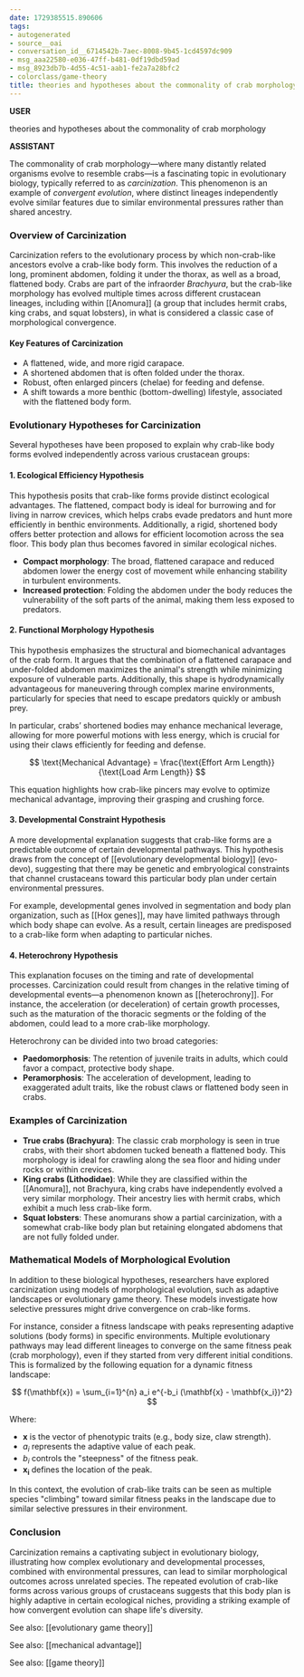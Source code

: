 ```yaml
---
date: 1729385515.890606
tags:
- autogenerated
- source__oai
- conversation_id__6714542b-7aec-8008-9b45-1cd4597dc909
- msg_aaa22580-e036-47ff-b481-0df19dbd59ad
- msg_8923db7b-4d55-4c51-aab1-fe2a7a28bfc2
- colorclass/game-theory
title: theories and hypotheses about the commonality of crab morphology
---
```


**USER**

theories and hypotheses about the commonality of crab morphology


**ASSISTANT**

The commonality of crab morphology—where many distantly related organisms evolve to resemble crabs—is a fascinating topic in evolutionary biology, typically referred to as *carcinization*. This phenomenon is an example of *convergent evolution*, where distinct lineages independently evolve similar features due to similar environmental pressures rather than shared ancestry.

### Overview of Carcinization
Carcinization refers to the evolutionary process by which non-crab-like ancestors evolve a crab-like body form. This involves the reduction of a long, prominent abdomen, folding it under the thorax, as well as a broad, flattened body. Crabs are part of the infraorder *Brachyura*, but the crab-like morphology has evolved multiple times across different crustacean lineages, including within [[Anomura]] (a group that includes hermit crabs, king crabs, and squat lobsters), in what is considered a classic case of morphological convergence.

#### Key Features of Carcinization
- A flattened, wide, and more rigid carapace.
- A shortened abdomen that is often folded under the thorax.
- Robust, often enlarged pincers (chelae) for feeding and defense.
- A shift towards a more benthic (bottom-dwelling) lifestyle, associated with the flattened body form.

### Evolutionary Hypotheses for Carcinization

Several hypotheses have been proposed to explain why crab-like body forms evolved independently across various crustacean groups:

#### 1. **Ecological Efficiency Hypothesis**
This hypothesis posits that crab-like forms provide distinct ecological advantages. The flattened, compact body is ideal for burrowing and for living in narrow crevices, which helps crabs evade predators and hunt more efficiently in benthic environments. Additionally, a rigid, shortened body offers better protection and allows for efficient locomotion across the sea floor. This body plan thus becomes favored in similar ecological niches.

- **Compact morphology**: The broad, flattened carapace and reduced abdomen lower the energy cost of movement while enhancing stability in turbulent environments.
- **Increased protection**: Folding the abdomen under the body reduces the vulnerability of the soft parts of the animal, making them less exposed to predators.

#### 2. **Functional Morphology Hypothesis**
This hypothesis emphasizes the structural and biomechanical advantages of the crab form. It argues that the combination of a flattened carapace and under-folded abdomen maximizes the animal's strength while minimizing exposure of vulnerable parts. Additionally, this shape is hydrodynamically advantageous for maneuvering through complex marine environments, particularly for species that need to escape predators quickly or ambush prey.

In particular, crabs’ shortened bodies may enhance mechanical leverage, allowing for more powerful motions with less energy, which is crucial for using their claws efficiently for feeding and defense.

$$ \text{Mechanical Advantage} = \frac{\text{Effort Arm Length}}{\text{Load Arm Length}} $$

This equation highlights how crab-like pincers may evolve to optimize mechanical advantage, improving their grasping and crushing force.

#### 3. **Developmental Constraint Hypothesis**
A more developmental explanation suggests that crab-like forms are a predictable outcome of certain developmental pathways. This hypothesis draws from the concept of [[evolutionary developmental biology]] (evo-devo), suggesting that there may be genetic and embryological constraints that channel crustaceans toward this particular body plan under certain environmental pressures.

For example, developmental genes involved in segmentation and body plan organization, such as [[Hox genes]], may have limited pathways through which body shape can evolve. As a result, certain lineages are predisposed to a crab-like form when adapting to particular niches.

#### 4. **Heterochrony Hypothesis**
This explanation focuses on the timing and rate of developmental processes. Carcinization could result from changes in the relative timing of developmental events—a phenomenon known as [[heterochrony]]. For instance, the acceleration (or deceleration) of certain growth processes, such as the maturation of the thoracic segments or the folding of the abdomen, could lead to a more crab-like morphology.

Heterochrony can be divided into two broad categories:
- **Paedomorphosis**: The retention of juvenile traits in adults, which could favor a compact, protective body shape.
- **Peramorphosis**: The acceleration of development, leading to exaggerated adult traits, like the robust claws or flattened body seen in crabs.

### Examples of Carcinization
- **True crabs (Brachyura)**: The classic crab morphology is seen in true crabs, with their short abdomen tucked beneath a flattened body. This morphology is ideal for crawling along the sea floor and hiding under rocks or within crevices.
- **King crabs (Lithodidae)**: While they are classified within the [[Anomura]], not Brachyura, king crabs have independently evolved a very similar morphology. Their ancestry lies with hermit crabs, which exhibit a much less crab-like form.
- **Squat lobsters**: These anomurans show a partial carcinization, with a somewhat crab-like body plan but retaining elongated abdomens that are not fully folded under.

### Mathematical Models of Morphological Evolution
In addition to these biological hypotheses, researchers have explored carcinization using models of morphological evolution, such as adaptive landscapes or evolutionary game theory. These models investigate how selective pressures might drive convergence on crab-like forms.

For instance, consider a fitness landscape with peaks representing adaptive solutions (body forms) in specific environments. Multiple evolutionary pathways may lead different lineages to converge on the same fitness peak (crab morphology), even if they started from very different initial conditions. This is formalized by the following equation for a dynamic fitness landscape:

$$ f(\mathbf{x}) = \sum_{i=1}^{n} a_i e^{-b_i (\mathbf{x} - \mathbf{x_i})^2} $$

Where:
- $\mathbf{x}$ is the vector of phenotypic traits (e.g., body size, claw strength).
- $a_i$ represents the adaptive value of each peak.
- $b_i$ controls the "steepness" of the fitness peak.
- $\mathbf{x_i}$ defines the location of the peak.

In this context, the evolution of crab-like traits can be seen as multiple species "climbing" toward similar fitness peaks in the landscape due to similar selective pressures in their environment.

### Conclusion
Carcinization remains a captivating subject in evolutionary biology, illustrating how complex evolutionary and developmental processes, combined with environmental pressures, can lead to similar morphological outcomes across unrelated species. The repeated evolution of crab-like forms across various groups of crustaceans suggests that this body plan is highly adaptive in certain ecological niches, providing a striking example of how convergent evolution can shape life's diversity.

See also: [[evolutionary game theory]]


See also: [[mechanical advantage]]


See also: [[game theory]]